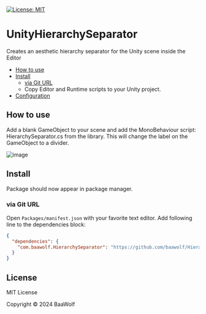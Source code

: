 [![License: MIT](https://img.shields.io/badge/License-MIT-green.svg)](https://opensource.org/licenses/MIT)

# UnityHierarchySeparator

Creates an aesthetic hierarchy separator for the Unity scene inside the Editor

- [How to use](#how-to-use)
- [Install](#install)
  - [via Git URL](#via-git-url)
  - Copy Editor and Runtime scripts to your Unity project. 
- [Configuration](#configuration)

<!-- toc -->

## How to use

Add a blank GameObject to your scene and add the MonoBehaviour script: HierarchySeparator.cs from the library.
This will change the label on the GameObject to a divider.

![image](https://github.com/GavWood/HierarchySeparator/assets/17795588/10b847a1-f5b7-429e-b8ac-8e5324df4876)


## Install

Package should now appear in package manager.

### via Git URL

Open `Packages/manifest.json` with your favorite text editor. Add following line to the dependencies block:
```json
{
  "dependencies": {
    "com.baawolf.HierarchySeparator": "https://github.com/baawolf/HierarchySeparator.git"
  }
}
```

## License

MIT License

Copyright © 2024 BaaWolf
